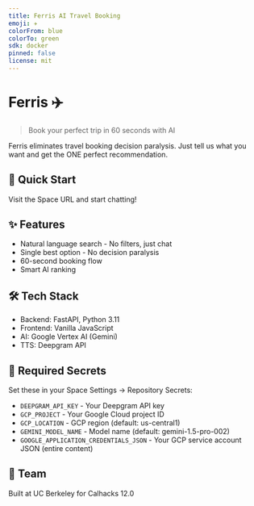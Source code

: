 ```yaml
---
title: Ferris AI Travel Booking
emoji: ✈️
colorFrom: blue
colorTo: green
sdk: docker
pinned: false
license: mit
---
```


# Ferris ✈️

> Book your perfect trip in 60 seconds with AI

Ferris eliminates travel booking decision paralysis. Just tell us what you want and get the ONE perfect recommendation.

## 🚀 Quick Start

Visit the Space URL and start chatting!

## ✨ Features

- Natural language search - No filters, just chat
- Single best option - No decision paralysis  
- 60-second booking flow
- Smart AI ranking

## 🛠️ Tech Stack

- Backend: FastAPI, Python 3.11
- Frontend: Vanilla JavaScript
- AI: Google Vertex AI (Gemini)
- TTS: Deepgram API

## 🔑 Required Secrets

Set these in your Space Settings → Repository Secrets:

- `DEEPGRAM_API_KEY` - Your Deepgram API key
- `GCP_PROJECT` - Your Google Cloud project ID
- `GCP_LOCATION` - GCP region (default: us-central1)
- `GEMINI_MODEL_NAME` - Model name (default: gemini-1.5-pro-002)
- `GOOGLE_APPLICATION_CREDENTIALS_JSON` - Your GCP service account JSON (entire content)

## 👥 Team

Built at UC Berkeley for Calhacks 12.0
